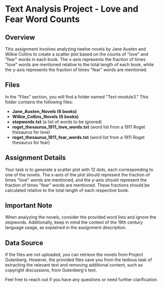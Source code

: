 # Text Analysis Project - Love and Fear Word Counts

## Overview
This assignment involves analyzing twelve novels by Jane Austen and Wilkie Collins to create a scatter plot based on the counts of "love" and "fear" words in each book. The x-axis represents the fraction of times "love" words are mentioned relative to the total length of each book, while the y-axis represents the fraction of times "fear" words are mentioned.

## Files
In the "Files" section, you will find a folder named "Text-module3." This folder contains the following files:

- **Jane_Austen_Novels (6 books)**
- **Wilkie_Collins_Novels (6 books)**
- **stopwords.txt** (a list of words to be ignored)
- **roget_thesaurus_1911_love_words.txt** (word list from a 1911 Roget thesaurus for love)
- **roget_thesaurus_1911_fear_words.txt** (word list from a 1911 Roget thesaurus for fear)

## Assignment Details
Your task is to generate a scatter plot with 12 dots, each corresponding to one of the novels. The x-axis of the plot should represent the fraction of times "love" words are mentioned, and the y-axis should represent the fraction of times "fear" words are mentioned. These fractions should be calculated relative to the total length of each respective book.

## Important Note
When analyzing the novels, consider the provided word lists and ignore the stopwords. Additionally, keep in mind the context of the 19th century language usage, as explained in the assignment description.

## Data Source
If the files are not uploaded, you can retrieve the novels from Project Gutenberg. However, the provided files save you from the tedious task of extracting the relevant text and removing additional content, such as copyright discussions, from Gutenberg's text.

Feel free to reach out if you have any questions or need further clarification.
